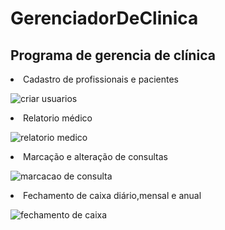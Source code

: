 # GerenciadorDeClinica
<h2>Programa de gerencia de clínica</h2>
<li>Cadastro de profissionais e pacientes</li>

![criar usuarios](https://user-images.githubusercontent.com/88686721/141026397-9497dd79-8137-4622-aeb1-b846fc533fd2.png)

<li>Relatorio médico</li>

![relatorio medico](https://user-images.githubusercontent.com/88686721/141026692-a064e336-494b-4924-88dd-6f6e16cbcc65.png)

<li>Marcação e alteração de consultas</li>

![marcacao de consulta](https://user-images.githubusercontent.com/88686721/141026460-5c5d34c1-3491-462b-a8e0-6baf6502f2a6.png)

<li>Fechamento de caixa diário,mensal e anual</li>

![fechamento de caixa](https://user-images.githubusercontent.com/88686721/141026491-772b7f29-175e-42ce-baea-ec4460a44fa1.png)
